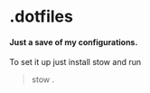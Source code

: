 # .dotfiles

#### Just a save of my configurations.
To set it up just install stow and run 
> stow .
